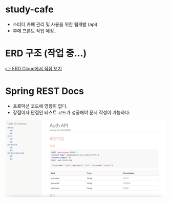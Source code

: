 # study-cafe
- 스터디 카페 관리 및 사용을 위한 웹개발 (api)  
- 후에 프론트 작업 예정..


# ERD 구조 (작업 중...)

[👉 ERD Cloud에서 직접 보기](https://www.erdcloud.com/d/uSj93GWqSBAGewqYB)

# Spring REST Docs

- 프로덕션 코드에 영향이 없다.
- 장점이자 단점인 테스트 코드가 성공해야 문서 작성이 가능하다.

![img.png](img.png)
